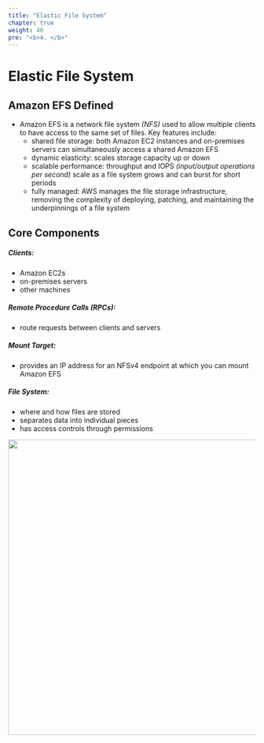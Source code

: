 ```yaml
---
title: "Elastic File System"
chapter: true
weight: 40
pre: "<b>4. </b>"
---
```


# Elastic File System

## Amazon EFS Defined  

- Amazon EFS is a network file system *(NFS)* used to allow multiple clients to have access to the same set of files.  Key features include:
    - shared file storage:  both Amazon EC2 instances and on-premises servers can simultaneously access a shared Amazon EFS
    - dynamic elasticity:  scales storage capacity up or down
    - scalable performance:  throughput and IOPS *(input/output operations per second)* scale as a file system grows and can burst for short periods
    - fully managed:  AWS manages the file storage infrastructure, removing the complexity of deploying, patching, and maintaining the underpinnings of a file system

## Core Components  

##### **Clients:**
- Amazon EC2s
- on-premises servers
- other machines

##### **Remote Procedure Calls (RPCs):**
- route requests between clients and servers

##### **Mount Target:**
- provides an IP address for an NFSv4 endpoint at which you can mount Amazon EFS

##### **File System:**
- where and how files are stored
- separates data into individual pieces
- has access controls through permissions

<img src='/images/efs.png' width='600px'>
